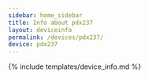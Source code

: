 ```yaml
---
sidebar: home_sidebar
title: Info about pdx237
layout: deviceinfo
permalink: /devices/pdx237/
device: pdx237
---
```

{% include templates/device_info.md %}
